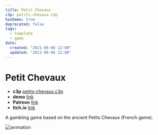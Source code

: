 ```yaml
---
title: Petit Chevaux
c3p: petits-chevaux.c3p
hasDemo: true
deprecated: false
tags:
  - template
  - game 
date:
  created: "2021-06-06 12:00"
  updated: "2021-06-06 12:00"
---
```


# Petit Chevaux

* **c3p** [petits-chevaux.c3p](source/c3p/petits-chevaux.c3p)
* **demo** [link](demo)
* **Patreon** [link](https://www.patreon.com/posts/petit-chevaux-52203305)
* **Itch.io** [link](https://el3um4s.itch.io/petits-chevaux)

A gambling game based on the ancient Petits Chevaux (French game).

![animation](animation.gif)

